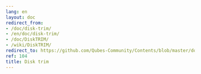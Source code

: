 ```yaml
---
lang: en
layout: doc
redirect_from:
- /doc/disk-trim/
- /en/doc/disk-trim/
- /doc/DiskTRIM/
- /wiki/DiskTRIM/
redirect_to: https://github.com/Qubes-Community/Contents/blob/master/docs/configuration/disk-trim.md
ref: 104
title: Disk trim
---
```


